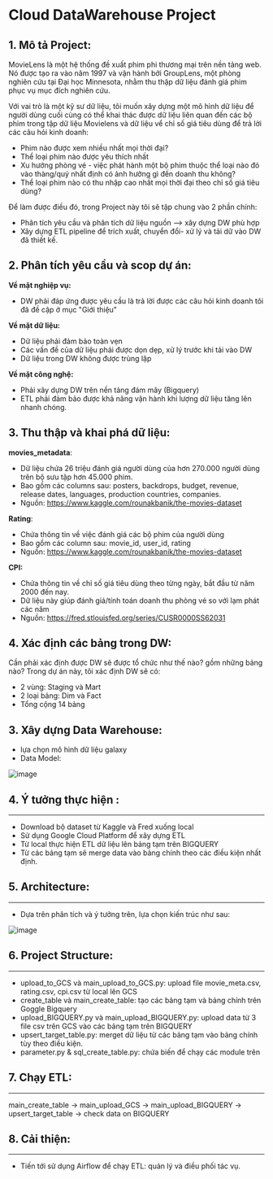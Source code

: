 # Cloud DataWarehouse Project
## 1. Mô tả Project:


MovieLens là một hệ thống đề xuất phim phi thương mại trên nền tảng web. Nó được tạo ra vào năm 1997 và vận hành bởi GroupLens, một phòng nghiên cứu tại Đại học Minnesota, nhằm thu thập dữ liệu đánh giá phim phục vụ mục đích nghiên cứu.

Với vai trò là một kỹ sư dữ liệu, tôi muốn xây dựng một mô hình dữ liệu để người dùng cuối cùng có thể khai thác được dữ liệu liên quan đến các bộ phim trong tập dữ liệu Movielens và dữ liệu vể chỉ số giá tiêu dùng để trả lời các câu hỏi kinh doanh:
* Phim nào được xem nhiều nhất mọi thời đại?
* Thể loại phim nào được yêu thích nhất
* Xu hướng phòng vé - việc phát hành một bộ phim thuộc thể loại nào đó vào thàng/quý nhất định có ảnh hưởng gì đến doanh thu không?
* Thể loại phim nào có thu nhập cao nhất mọi thời đại theo chỉ số giá tiêu dùng?

Để làm được điều đó, trong Project này tôi sẽ tập chung vào 2 phần chính:
* Phân tích yêu cầu và phân tích dữ liệu nguồn --> xây dựng DW phù hợp
* Xây dựng ETL pipeline để trích xuất, chuyển đổi- xử lý và tải dữ vào DW đã thiết kế.
  
## 2. Phân tích yêu cầu và scop dự án:

**Về mặt nghiệp vụ:**
* DW phải đáp ứng được yêu cầu là trả lời được các câu hỏi kinh doanh tôi đã đề cập ở mục "Giới thiệu"

**Về mặt dữ liệu:**
* Dữ liệu phải đảm bảo toàn vẹn
* Các vấn đề của dữ liệu phải được dọn dẹp, xử lý trước khi tải vào DW
* Dữ liệu trong DW không được trùng lặp

**Về mặt công nghệ:**
* Phải xây dựng DW trên nền tảng đám mây (Bigquery)
* ETL phải đảm bảo được khả năng vận hành khi lượng dữ liệu tăng lên nhanh chóng.

## 3. Thu thập và khai phá dữ liệu:

**movies_metadata**:
  *  Dữ liệu chứa 26 triệu đánh giá người dùng của hơn 270.000 người dùng trên bộ sưu tập hơn 45.000 phim.
  *  Bao gồm các columns sau: posters, backdrops, budget, revenue, release dates, languages, production countries, companies.
  *  Nguồn: https://www.kaggle.com/rounakbanik/the-movies-dataset

 **Rating**: 
 * Chứa thông tin về việc đánh giá các bộ phim của người dùng
 * Bao gồm các column sau: movie_id, user_id, rating
 * Nguồn: https://www.kaggle.com/rounakbanik/the-movies-dataset
 
**CPI:**
* Chứa thông tin về chỉ số giá tiêu dùng theo từng ngày, bắt đầu từ năm 2000 đến nay.
* Dữ liệu này giúp đánh giá/tính toán doanh thu phòng vé so với lạm phát các năm
* Nguồn: https://fred.stlouisfed.org/series/CUSR0000SS62031

## 4. Xác định các bảng trong DW:
Cần phải xác định được DW sẽ được tổ chức như thế nào? gồm những bảng nào?
Trong dự án này, tôi xác định DW sẽ có:
* 2 vùng: Staging và Mart
* 2 loại bảng: Dim và Fact
* Tổng cộng 14 bảng



## 3. Xây dựng Data Warehouse:

- lựa chọn mô hình dữ liệu galaxy
- Data Model:

![image](https://user-images.githubusercontent.com/90466915/226553184-e7b60a99-3aa9-4bec-a18f-7ca38766b059.png)

## 4. Ý tưởng thực hiện :
---
- Download bộ dataset từ Kaggle và Fred xuống local
- Sử dụng Google Cloud Platform để xây dựng ETL
- Từ local thực hiện ETL dữ liệu lên bảng tạm trên BIGQUERY
- Từ các bảng tạm sẽ merge data vào bảng chính theo các điều kiện nhất định.

## 5. Architecture:
---
- Dựa trên phân tích và ý tưởng trên, lựa chọn kiến trúc như sau:

![image](https://user-images.githubusercontent.com/90466915/226554013-2e34633a-326e-4e40-9cf7-7910d3f98177.png)

## 6. Project Structure:
---
- upload_to_GCS và main_upload_to_GCS.py: upload file movie_meta.csv, rating.csv, cpi.csv từ local lên GCS
- create_table và main_create_table: tạo các bảng tạm và bảng chính trên Goggle Bigquery
- upload_BIGQUERY.py  và main_upload_BIGQUERY.py: upload data từ 3 file csv trên GCS vào các bảng tạm trên BIGQUERY
- upsert_target_table.py: merget dữ liệu từ các bảng tạm vào bảng chính tùy theo điều kiện. 
- parameter.py & sql_create_table.py: chứa biến để chạy các module trên

## 7. Chạy ETL:
---
main_create_table → main_upload_GCS → main_upload_BIGQUERY → upsert_target_table → check data on BIGQUERY 

## 8. Cải thiện:
---
- Tiến tới sử dụng Airflow để chạy ETL: quản lý và điều phối tác vụ. 






 
